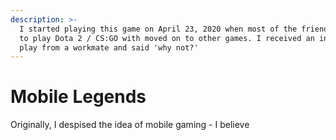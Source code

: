 ```yaml
---
description: >-
  I started playing this game on April 23, 2020 when most of the friends I used
  to play Dota 2 / CS:GO with moved on to other games. I received an invite to
  play from a workmate and said 'why not?'
---
```


# Mobile Legends

Originally, I despised the idea of mobile gaming - I believe 

